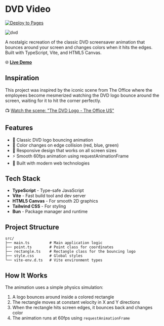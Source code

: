 # DVD Video

[![Deploy to Pages](https://github.com/AlbertSanIza/dvd-video/actions/workflows/deploy.yml/badge.svg)](https://github.com/AlbertSanIza/dvd-video/actions/workflows/deploy.yml)

![dvd](https://github.com/user-attachments/assets/e998e2d3-5cce-476f-b763-cb3bf8098583)

A nostalgic recreation of the classic DVD screensaver animation that bounces around your screen and changes colors when it hits the edges. Built with TypeScript, Vite, and HTML5 Canvas.

🌐 **[Live Demo](https://albertsaniza.github.io/dvd-video)**

## Inspiration

This project was inspired by the iconic scene from The Office where the employees become mesmerized watching the DVD logo bounce around the screen, waiting for it to hit the corner perfectly.

📺 [Watch the scene: "The DVD Logo - The Office US"](https://www.youtube.com/watch?v=QOtuX0jL85Y)

## Features

- 🎯 Classic DVD logo bouncing animation
- 🌈 Color changes on edge collision (red, blue, green)
- 📱 Responsive design that works on all screen sizes
- ⚡ Smooth 60fps animation using requestAnimationFrame
- 🎨 Built with modern web technologies

## Tech Stack

- **TypeScript** - Type-safe JavaScript
- **Vite** - Fast build tool and dev server
- **HTML5 Canvas** - For smooth 2D graphics
- **Tailwind CSS** - For styling
- **Bun** - Package manager and runtime

## Project Structure

```
src/
├── main.ts         # Main application logic
├── point.ts        # Point class for coordinates
├── rectangle.ts    # Rectangle class for the bouncing logo
├── style.css       # Global styles
└── vite-env.d.ts   # Vite environment types
```

## How It Works

The animation uses a simple physics simulation:

1. A logo bounces around inside a colored rectangle
2. The rectangle moves at constant velocity in X and Y directions
3. When the rectangle hits screen edges, it bounces back and changes color
4. The animation runs at 60fps using `requestAnimationFrame`
